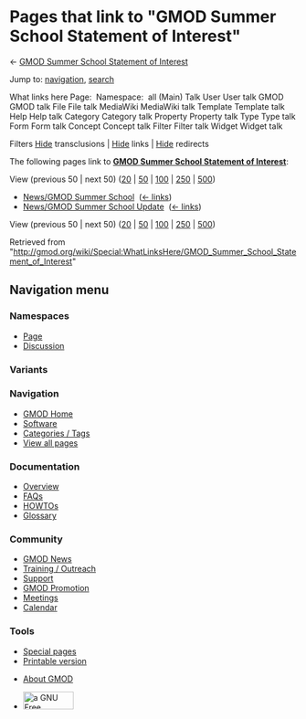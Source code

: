 <div id="mw-page-base" class="noprint">

</div>

<div id="mw-head-base" class="noprint">

</div>

<div id="content" class="mw-body" role="main">

<span id="top"></span>

<div id="mw-js-message" style="display:none;">

</div>



# <span dir="auto">Pages that link to "GMOD Summer School Statement of Interest"</span>

<div id="bodyContent">

<div id="contentSub">

← <a
href="/mediawiki/index.php?title=GMOD_Summer_School_Statement_of_Interest&amp;redirect=no"
class="mw-redirect"
title="GMOD Summer School Statement of Interest">GMOD Summer School
Statement of Interest</a>

</div>

<div id="jump-to-nav" class="mw-jump">

Jump to: [navigation](#mw-navigation), [search](#p-search)

</div>

<div id="mw-content-text">

What links here Page:  Namespace:  all (Main) Talk User User talk GMOD
GMOD talk File File talk MediaWiki MediaWiki talk Template Template talk
Help Help talk Category Category talk Property Property talk Type Type
talk Form Form talk Concept Concept talk Filter Filter talk Widget
Widget talk

Filters
[Hide](/mediawiki/index.php?title=Special:WhatLinksHere/GMOD_Summer_School_Statement_of_Interest&hidetrans=1 "Special:WhatLinksHere/GMOD Summer School Statement of Interest")
transclusions \|
[Hide](/mediawiki/index.php?title=Special:WhatLinksHere/GMOD_Summer_School_Statement_of_Interest&hidelinks=1 "Special:WhatLinksHere/GMOD Summer School Statement of Interest")
links \|
[Hide](/mediawiki/index.php?title=Special:WhatLinksHere/GMOD_Summer_School_Statement_of_Interest&hideredirs=1 "Special:WhatLinksHere/GMOD Summer School Statement of Interest")
redirects

The following pages link to
**<a href="/wiki/GMOD_Summer_School_Statement_of_Interest"
class="mw-redirect"
title="GMOD Summer School Statement of Interest">GMOD Summer School
Statement of Interest</a>**:

View (previous 50 \| next 50)
([20](/mediawiki/index.php?title=Special:WhatLinksHere/GMOD_Summer_School_Statement_of_Interest&limit=20 "Special:WhatLinksHere/GMOD Summer School Statement of Interest")
\|
[50](/mediawiki/index.php?title=Special:WhatLinksHere/GMOD_Summer_School_Statement_of_Interest&limit=50 "Special:WhatLinksHere/GMOD Summer School Statement of Interest")
\|
[100](/mediawiki/index.php?title=Special:WhatLinksHere/GMOD_Summer_School_Statement_of_Interest&limit=100 "Special:WhatLinksHere/GMOD Summer School Statement of Interest")
\|
[250](/mediawiki/index.php?title=Special:WhatLinksHere/GMOD_Summer_School_Statement_of_Interest&limit=250 "Special:WhatLinksHere/GMOD Summer School Statement of Interest")
\|
[500](/mediawiki/index.php?title=Special:WhatLinksHere/GMOD_Summer_School_Statement_of_Interest&limit=500 "Special:WhatLinksHere/GMOD Summer School Statement of Interest"))

- [News/GMOD Summer
  School](/wiki/News/GMOD_Summer_School "News/GMOD Summer School") ‎
  <span class="mw-whatlinkshere-tools">([←
  links](/mediawiki/index.php?title=Special:WhatLinksHere&target=News%2FGMOD+Summer+School "Special:WhatLinksHere"))</span>
- [News/GMOD Summer School
  Update](/wiki/News/GMOD_Summer_School_Update "News/GMOD Summer School Update")
  ‎ <span class="mw-whatlinkshere-tools">([←
  links](/mediawiki/index.php?title=Special:WhatLinksHere&target=News%2FGMOD+Summer+School+Update "Special:WhatLinksHere"))</span>

View (previous 50 \| next 50)
([20](/mediawiki/index.php?title=Special:WhatLinksHere/GMOD_Summer_School_Statement_of_Interest&limit=20 "Special:WhatLinksHere/GMOD Summer School Statement of Interest")
\|
[50](/mediawiki/index.php?title=Special:WhatLinksHere/GMOD_Summer_School_Statement_of_Interest&limit=50 "Special:WhatLinksHere/GMOD Summer School Statement of Interest")
\|
[100](/mediawiki/index.php?title=Special:WhatLinksHere/GMOD_Summer_School_Statement_of_Interest&limit=100 "Special:WhatLinksHere/GMOD Summer School Statement of Interest")
\|
[250](/mediawiki/index.php?title=Special:WhatLinksHere/GMOD_Summer_School_Statement_of_Interest&limit=250 "Special:WhatLinksHere/GMOD Summer School Statement of Interest")
\|
[500](/mediawiki/index.php?title=Special:WhatLinksHere/GMOD_Summer_School_Statement_of_Interest&limit=500 "Special:WhatLinksHere/GMOD Summer School Statement of Interest"))

</div>

<div class="printfooter">

Retrieved from
"<http://gmod.org/wiki/Special:WhatLinksHere/GMOD_Summer_School_Statement_of_Interest>"

</div>

<div id="catlinks" class="catlinks catlinks-allhidden">

</div>

<div class="visualClear">

</div>

</div>

</div>

<div id="mw-navigation">

## Navigation menu

<div id="mw-head">



<div id="left-navigation">

<div id="p-namespaces" class="vectorTabs" role="navigation"
aria-labelledby="p-namespaces-label">

### Namespaces

- <span id="ca-nstab-main"><a href="/wiki/GMOD_Summer_School_Statement_of_Interest" accesskey="c"
  title="View the content page [c]">Page</a></span>
- <span id="ca-talk"><a
  href="/mediawiki/index.php?title=Talk:GMOD_Summer_School_Statement_of_Interest&amp;action=edit&amp;redlink=1"
  accesskey="t"
  title="Discussion about the content page [t]">Discussion</a></span>

</div>

<div id="p-variants" class="vectorMenu emptyPortlet" role="navigation"
aria-labelledby="p-variants-label">

### 

### Variants[](#)

<div class="menu">

</div>

</div>

</div>

<div id="right-navigation">





</div>



</div>

</div>

</div>

<div id="mw-panel">

<div id="p-logo" role="banner">

<a href="/wiki/Main_Page"
style="background-image: url(http://gmod.org/images/GMOD-cogs.png);"
title="Visit the main page"></a>

</div>

<div id="p-Navigation" class="portal" role="navigation"
aria-labelledby="p-Navigation-label">

### Navigation

<div class="body">

- <span id="n-GMOD-Home">[GMOD Home](/wiki/Main_Page)</span>
- <span id="n-Software">[Software](/wiki/GMOD_Components)</span>
- <span id="n-Categories-.2F-Tags">[Categories /
  Tags](/wiki/Categories)</span>
- <span id="n-View-all-pages">[View all
  pages](/wiki/Special:AllPages)</span>

</div>

</div>

<div id="p-Documentation" class="portal" role="navigation"
aria-labelledby="p-Documentation-label">

### Documentation

<div class="body">

- <span id="n-Overview">[Overview](/wiki/Overview)</span>
- <span id="n-FAQs">[FAQs](/wiki/Category:FAQ)</span>
- <span id="n-HOWTOs">[HOWTOs](/wiki/Category:HOWTO)</span>
- <span id="n-Glossary">[Glossary](/wiki/Glossary)</span>

</div>

</div>

<div id="p-Community" class="portal" role="navigation"
aria-labelledby="p-Community-label">

### Community

<div class="body">

- <span id="n-GMOD-News">[GMOD News](/wiki/GMOD_News)</span>
- <span id="n-Training-.2F-Outreach">[Training /
  Outreach](/wiki/Training_and_Outreach)</span>
- <span id="n-Support">[Support](/wiki/Support)</span>
- <span id="n-GMOD-Promotion">[GMOD
  Promotion](/wiki/GMOD_Promotion)</span>
- <span id="n-Meetings">[Meetings](/wiki/Meetings)</span>
- <span id="n-Calendar">[Calendar](/wiki/Calendar)</span>

</div>

</div>

<div id="p-tb" class="portal" role="navigation"
aria-labelledby="p-tb-label">

### Tools

<div class="body">

- <span id="t-specialpages"><a href="/wiki/Special:SpecialPages" accesskey="q"
  title="A list of all special pages [q]">Special pages</a></span>
- <span id="t-print"><a
  href="/mediawiki/index.php?title=Special:WhatLinksHere/GMOD_Summer_School_Statement_of_Interest&amp;printable=yes"
  rel="alternate" accesskey="p"
  title="Printable version of this page [p]">Printable version</a></span>

</div>

</div>

</div>

</div>

<div id="footer" role="contentinfo">

- <span id="footer-places-about">[About
  GMOD](/wiki/GMOD:About "GMOD:About")</span>

<!-- -->

- <span id="footer-copyrightico">[<img src="http://www.gnu.org/graphics/gfdl-logo-small.png" width="88"
  height="31" alt="a GNU Free Documentation License" />](http://www.gnu.org/licenses/fdl-1.3.html)</span>




</div>
